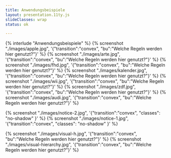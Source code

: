 ```yaml
---
title: Anwendungsbeispiele
layout: presentation.11ty.js
slideClasses: wrap
status: ok

---
```


{% interlude "Anwendungsbeispiele" %}
{% screenshot "./images/apple.jpg", '{"transition":"convex", "bu":"Welche Regeln werden hier genutzt?"}' %}
{% screenshot "./images/arte.jpg", '{"transition":"convex", "bu":"Welche Regeln werden hier genutzt?"}' %}
{% screenshot "./images/fhd.jpg", '{"transition":"convex", "bu":"Welche Regeln werden hier genutzt?"}' %}
{% screenshot "./images/kalender.jpg", '{"transition":"convex", "bu":"Welche Regeln werden hier genutzt?"}' %}
{% screenshot "./images/wii.jpg", '{"transition":"convex", "bu":"Welche Regeln werden hier genutzt?"}' %}
{% screenshot "./images/zdf.jpg", '{"transition":"convex", "bu":"Welche Regeln werden hier genutzt?"}' %}
{% screenshot "./images/audi.jpg", '{"transition":"convex", "bu":"Welche Regeln werden hier genutzt?"}' %}

{% screenshot "./images/notice-2.jpg", '{"transition":"convex", "classes": "no-shadow" }' %}
{% screenshot "./images/notice-1.jpg", '{"transition":"convex", "classes": "no-shadow" }' %}

{% screenshot "./images/visual-h.jpg", '{"transition":"convex", "bu":"Welche Regeln werden hier genutzt?"}' %}
{% screenshot "./images/visual-hierarchy.jpg", '{"transition":"convex", "bu":"Welche Regeln werden hier genutzt?"}' %}
